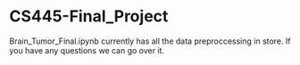 # CS445-Final_Project

Brain_Tumor_Final.ipynb currently has all the data preproccessing in store. If you have any questions we can go over it.




